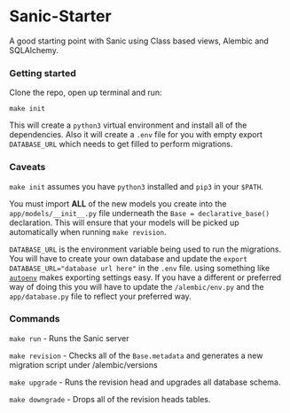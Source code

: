 # Sanic-Starter
A good starting point with Sanic using Class based views, Alembic and SQLAlchemy.


### Getting started
Clone the repo, open up terminal and run:

`make init`

This will create a `python3` virtual environment and install all of the
dependencies. Also it will create a `.env` file for you with empty export
`DATABASE_URL` which needs to get filled to perform migrations.



### Caveats
`make init` assumes you have `python3` installed and `pip3` in your `$PATH`.


You must import **ALL** of the new models you create into the
`app/models/__init__.py` file underneath the `Base = declarative_base()` declaration.
This will ensure that your models will be picked up automatically when running `make revision`.


`DATABASE_URL` is the environment variable being used to run the migrations.
You will have to create your own database and update the `export DATABASE_URL="database url here"` in the `.env` file.
using something like [`autoenv`](https://github.com/kennethreitz/autoenv) makes exporting settings easy.
If you have a different or preferred way of doing this you will have to update the
`/alembic/env.py` and the `app/database.py` file to reflect your preferred way.


### Commands
`make run` - Runs the Sanic server

`make revision` - Checks all of the `Base.metadata` and generates a new
migration script under /alembic/versions


`make upgrade` - Runs the revision head and upgrades all database schema.


`make downgrade` - Drops all of the revision heads tables.